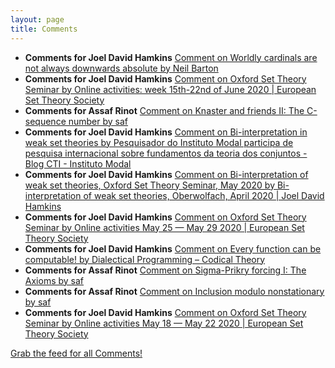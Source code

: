 ```yaml
---
layout: page
title: Comments
---
```


* **Comments for Joel David Hamkins** [Comment on Worldly cardinals are not always downwards absolute by Neil Barton](http://jdh.hamkins.org/worldly-cardinals-are-not-always-downwards-absolute/#comment-10907)
* **Comments for Joel David Hamkins** [Comment on Oxford Set Theory Seminar by Online activities: week 15th-22nd of June 2020 \| European Set Theory Society](http://jdh.hamkins.org/oxford-set-theory-seminar/#comment-10906)
* **Comments for Assaf Rinot** [Comment on Knaster and friends II: The C-sequence number by saf](http://blog.assafrinot.com/?p=4607#comment-806)
* **Comments for Joel David Hamkins** [Comment on Bi-interpretation in weak set theories by Pesquisador do Instituto Modal participa de pesquisa internacional sobre fundamentos da teoria dos conjuntos - Blog CTI - Instituto Modal](http://jdh.hamkins.org/bi-interpretation-in-weak-set-theories/#comment-10900)
* **Comments for Joel David Hamkins** [Comment on Bi-interpretation of weak set theories, Oxford Set Theory Seminar, May 2020 by Bi-interpretation of weak set theories, Oberwolfach, April 2020 \| Joel David Hamkins](http://jdh.hamkins.org/bi-interpretation-of-weak-set-theories-oxford-set-theory-seminar-may-2020/#comment-10893)
* **Comments for Joel David Hamkins** [Comment on Oxford Set Theory Seminar by Online activities May 25 — May 29 2020 \| European Set Theory Society](http://jdh.hamkins.org/oxford-set-theory-seminar/#comment-10891)
* **Comments for Joel David Hamkins** [Comment on Every function can be computable! by Dialectical Programming – Codical Theory](http://jdh.hamkins.org/every-function-can-be-computable/#comment-10888)
* **Comments for Assaf Rinot** [Comment on Sigma-Prikry forcing I: The Axioms by saf](http://blog.assafrinot.com/?p=4596#comment-803)
* **Comments for Assaf Rinot** [Comment on Inclusion modulo nonstationary by saf](http://blog.assafrinot.com/?p=4582#comment-802)
* **Comments for Joel David Hamkins** [Comment on Oxford Set Theory Seminar by Online activities May 18 — May 22 2020 \| European Set Theory Society](http://jdh.hamkins.org/oxford-set-theory-seminar/#comment-10876)

[Grab the feed for all Comments!](Comments.xml)
